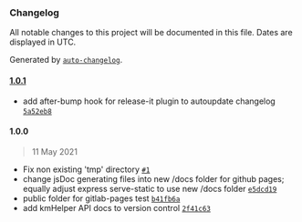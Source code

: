 ### Changelog

All notable changes to this project will be documented in this file. Dates are displayed in UTC.

Generated by [`auto-changelog`](https://github.com/CookPete/auto-changelog).

#### [1.0.1](https://github.com/KomMonitor/processing-engine/compare/1.0.0...1.0.1)

- add after-bump hook for release-it plugin to autoupdate changelog [`5a52eb8`](https://github.com/KomMonitor/processing-engine/commit/5a52eb8199ac5f374daa883c81f1a2897d642f23)

#### 1.0.0

> 11 May 2021

- Fix non existing 'tmp' directory [`#1`](https://github.com/KomMonitor/processing-engine/pull/1)
- change jsDoc generating files into new /docs folder for github pages; equally adjust express serve-static to use new /docs folder [`e5dcd19`](https://github.com/KomMonitor/processing-engine/commit/e5dcd19ddec4d28b5c49cda37f7a4b9033793c1e)
- public folder for gitlab-pages test [`b41fb6a`](https://github.com/KomMonitor/processing-engine/commit/b41fb6a86702f2b5e871bf7a0ebdb2fad2e666a2)
- add kmHelper API docs to version control [`2f41c63`](https://github.com/KomMonitor/processing-engine/commit/2f41c63c10ac248d04e612abf31420706c095dab)
